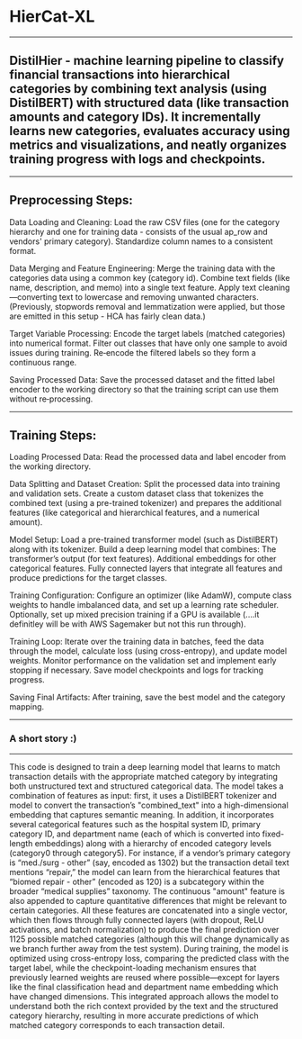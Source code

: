 # HierCat-XL
------------------------------------------------

## DistilHier - machine learning pipeline to classify financial transactions into hierarchical categories by combining text analysis (using DistilBERT) with structured data (like transaction amounts and category IDs). It incrementally learns new categories, evaluates accuracy using metrics and visualizations, and neatly organizes training progress with logs and checkpoints.

------------------------------------------------
Preprocessing Steps:
------------------------------------------------

Data Loading and Cleaning:
Load the raw CSV files (one for the category hierarchy and one for training data - consists of the usual ap_row and vendors' primary category).
Standardize column names to a consistent format.

Data Merging and Feature Engineering:
Merge the training data with the categories data using a common key (category id).
Combine text fields (like name, description, and memo) into a single text feature.
Apply text cleaning—converting text to lowercase and removing unwanted characters. (Previously, stopwords removal and lemmatization were applied, but those are emitted in this setup - HCA has fairly clean data.)

Target Variable Processing:
Encode the target labels (matched categories) into numerical format.
Filter out classes that have only one sample to avoid issues during training.
Re‑encode the filtered labels so they form a continuous range.

Saving Processed Data:
Save the processed dataset and the fitted label encoder to the working directory so that the training script can use them without re‑processing.

------------------------------------------------
Training Steps:
------------------------------------------------

Loading Processed Data:
Read the processed data and label encoder from the working directory.

Data Splitting and Dataset Creation:
Split the processed data into training and validation sets.
Create a custom dataset class that tokenizes the combined text (using a pre-trained tokenizer) and prepares the additional features (like categorical and hierarchical features, and a numerical amount).

Model Setup:
Load a pre-trained transformer model (such as DistilBERT) along with its tokenizer.
Build a deep learning model that combines:
The transformer’s output (for text features).
Additional embeddings for other categorical features.
Fully connected layers that integrate all features and produce predictions for the target classes.

Training Configuration:
Configure an optimizer (like AdamW), compute class weights to handle imbalanced data, and set up a learning rate scheduler.
Optionally, set up mixed precision training if a GPU is available (....it definitley will be with AWS Sagemaker but not this run through).

Training Loop:
Iterate over the training data in batches, feed the data through the model, calculate loss (using cross-entropy), and update model weights.
Monitor performance on the validation set and implement early stopping if necessary.
Save model checkpoints and logs for tracking progress.

Saving Final Artifacts:
After training, save the best model and the category mapping.

------------------------------------------------
### A short story :)
------------------------------------------------

This code is designed to train a deep learning model that learns to match transaction details with the appropriate matched category by integrating both unstructured text and structured categorical data. The model takes a combination of features as input: first, it uses a DistilBERT tokenizer and model to convert the transaction’s "combined_text" into a high-dimensional embedding that captures semantic meaning. In addition, it incorporates several categorical features such as the hospital system ID, primary category ID, and department name (each of which is converted into fixed-length embeddings) along with a hierarchy of encoded category levels (category0 through category5). For instance, if a vendor’s primary category is “med./surg - other” (say, encoded as 1302) but the transaction detail text mentions “repair,” the model can learn from the hierarchical features that “biomed repair - other” (encoded as 120) is a subcategory within the broader “medical supplies” taxonomy. The continuous "amount" feature is also appended to capture quantitative differences that might be relevant to certain categories. All these features are concatenated into a single vector, which then flows through fully connected layers (with dropout, ReLU activations, and batch normalization) to produce the final prediction over 1125 possible matched categories (although this will change dynamically as we branch further away from the test system). During training, the model is optimized using cross-entropy loss, comparing the predicted class with the target label, while the checkpoint-loading mechanism ensures that previously learned weights are reused where possible—except for layers like the final classification head and department name embedding which have changed dimensions. This integrated approach allows the model to understand both the rich context provided by the text and the structured category hierarchy, resulting in more accurate predictions of which matched category corresponds to each transaction detail.
